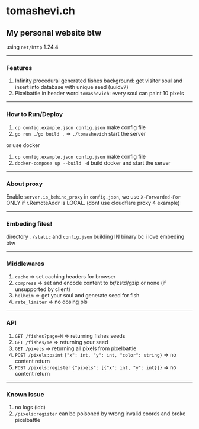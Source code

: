 # tomashevi.ch
## My personal website btw
using `net/http` 1.24.4

---

### Features
1. Infinity procedural generated fishes background: get visitor soul and insert into database with unique seed (uuidv7)
2. Pixelbattle in header word `tomashevich`: every soul can paint 10 pixels

---

### How to Run/Deploy
1. `cp config.example.json config.json` make config file
2. `go run .`/`go build .` => `./tomashevich` start the server

or use docker

1. `cp config.example.json config.json` make config file
2. `docker-compose up --build -d` build docker and start the server

---

### About proxy
Enable `server.is_behind_proxy` in `config.json`, we use `X-Forwarded-For` ONLY if r.RemoteAddr is LOCAL. (dont use cloudflare proxy 4 example)

---

### Embeding files!
directory `./static` and `config.json` building IN binary bc i love embeding btw

---

### Middlewares
1. `cache` => set caching headers for browser
2. `compress` => set and encode content to br/zstd/gzip or none (if unsupported by client)
3. `helheim` => get your soul and generate seed for fish
4. `rate_limiter` => no dosing pls

---

### API
1. `GET /fishes?page=N` => returning fishes seeds
2. `GET /fishes/me` => returning your seed
3. `GET /pixels` => returning all pixels from pixelbattle
4. `POST /pixels:paint` `{"x": int, "y": int, "color": string}` => no content return
5. `POST /pixels:register` `{"pixels": [{"x": int, "y": int}]}` => no content return

---

### Known issue
1. no logs (idc)
2. `/pixels:register` can be poisoned by wrong invalid coords and broke pixelbattle
